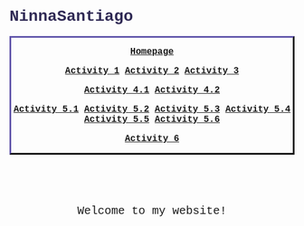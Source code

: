 <html>
    <head>
        <title>
            NinnaSantiago
        </title>
        <meta name="student" content="Ninna Alessandra Santiago">
        <meta name="description" content="Website">
        <meta name="keywords" content="HTML, CSS, Website">
        <style>
            .myDiv {
              border: 3px outset rgb(48, 42, 85); 
              text-align: center;
            }
            </style>
    </head>
    <body>
        <h1 style="font-family:'Courier New'; text-align: left; color: rgb(48, 42, 85)">NinnaSantiago</h1>
        <div class="myDiv" style="font-family: 'Courier New'; font-size: 12pt; text-align: center;"><b>
        <p>
            <a href="Index.html" target="_blank">Homepage</a>
        </p>
        <p>
            <a href="Index1.html" target="_blank">Activity 1</a>
            <a href="Index2.html" target="_blank">Activity 2</a>
            <a href="Index3.html" target="_blank">Activity 3</a>
        </p>
        <p>
            <a href="Index4.html" target="_blank">Activity 4.1</a>
            <a href="Index5.html" target="_blank">Activity 4.2</a>
        </p>
        <p>
            <a href="Index6.html" target="_blank">Activity 5.1</a>
            <a href="Index7.html" target="_blank">Activity 5.2</a>
            <a href="Index8.html" target="_blank">Activity 5.3</a>
            <a href="Index9.html" target="_blank">Activity 5.4</a>
            <a href="Index10.html" target="_blank">Activity 5.5</a>
            <a href="Index11.html" target="_blank">Activity 5.6</a>
        </p>
        <p>
            <a href="Index12.html" target="_blank">Activity 6</a>
        </p>
        </b>
        </div>
        <br><br><br><br>
        <p style="font-family: 'Courier New'; font-size: 15pt; text-align: center;">
            Welcome to my website!
        </p>
    </body>
</html>
